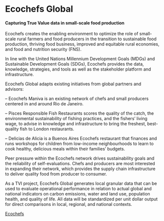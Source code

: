 # Ecochefs Global

#### Capturing True Value data in small-scale food production

Ecochefs creates the enabling environment to optimize the role of small-scale rural farmers and food producers in the transition to sustainable food production, thriving food business, improved and equitable rural economies, and food and nutrition security \(FNS\).

In line with the United Nations Millennium Development Goals \(MDGs\) and Sustainable Development Goals \(SDGs\), Ecochefs provides the data, knowledge, strategies, and tools as well as the stakeholder platform and infrastructure.

Ecochefs Global adapts existing initiatives from global partners and advisors:

– Ecochefs Maniva is an existing network of chefs and small producers centered in and around Rio de Janeiro.

– Pisces Responsible Fish Restaurants scores the quality of the catch, the environmental sustainability of fishing practices, and the fishers’ living wage, to advise in knowledge and infrastructure to bring the freshest, best-quality fish to London restaurants.

– Delicias de Alicia is a Buenos Aires Ecochefs restaurant that finances and runs workshops for children from low-income neighbourhoods to learn to cook healthy, delicious meals within their families’ budgets.

Peer pressure within the Ecochefs network drives sustainability goals and the reliability of self-evaluations. Chefs and producers are most interested in expanding their network, which provides the supply chain infrastructure to deliver quality food from producer to consumer.

As a TVI project, Ecochefs Global generates local granular data that can be used to evaluate operational performance in relation to actual global and national indicators on carbon emissions, water and land use, population health, and quality of life. All data will be standardized per unit dollar output for direct comparisons in local, regional, and national contexts.

[Ecochefs](https://www.institutomaniva.org/ecochefs)
